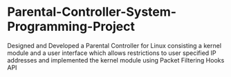 # Parental-Controller-System-Programming-Project
Designed and Developed a Parental Controller for Linux consisting a kernel module and a user interface which allows restrictions to user specified IP addresses and implemented the kernel module using Packet Filtering Hooks API
